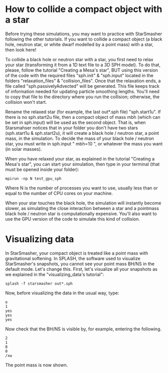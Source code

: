 # How to collide a compact object with a star

Before trying these simulations, you may want to practice with StarSmasher following the other tutorials. If you want to collide a compact object (a black hole, neutron star, or white dwarf modelled by a point mass) with a star, then look here!

To collide a black hole or neutron star with a star, you first need to relax your star (transforming it from a 1D text file to a 3D SPH model). To do that, please, follow the tutorial "Creating a Mesa's star", BUT using this version of the code with the required files "sph.init" & "sph.input" located in the folders "relaxation_files" & "collision_files". Once that the relaxation ends, a file called "sph.passivelyAdvected" will be generated. This file keeps track of information needed for updating particle smoothing lengths. You'll need to copy that file to the directory where you run the collision; otherwise, the collision won't start.

Rename the relaxed star (for example, the last out*.sph file) "sph.start1u".  If there is no sph.start2u file, then a compact object of mass mbh (which can be set in sph.input) will be used as the second object.  That is, when Starsmahser notices that in your folder you don't have two stars (sph.start1u & sph.start2u), it will create a black hole / neutron star, a point mass, in the simulation. To decide the mass of your black hole / neutron star, you must write in sph.input " mbh=10 ", or whatever the mass you want (in solar masses). 

When you have relaxed your star, as explained in the tutorial "Creating a Mesa's star", you can start your simulation, then type in your terminal (that must be opened inside your folder):

```
mpirun -np N test_gpu_sph
```

Where N is the number of processes you want to use, usually less than or equal to the number of CPU cores on your machine.

When your star touches the black hole, the simulation will instantly become slower, as simulating the close interaction between a star and a pointmass black hole / neutron star is computationally expensive.  You'll also want to use the GPU version of the code to simulate this kind of collision.

# Visualizing data

In StarSmasher, your compact object is treated like a point mass with gravitational softening. In SPLASH, the software used to visualize StarSmasher's snapshots, you cannot see your point mass BH/NS in the default mode. Let's change this. First, let's visualize all your snapshots as we explained in the "visualizing_data's tutorial":

```
splash -f starsmasher out*.sph
```

Now, before visualizing the data in the usual way, type:

```
o
1
yes
yes
yes
```

Now check that the BH/NS is visible by, for example, entering the following.

```
2
1
8
0
/xw
```

The point mass is now shown.
